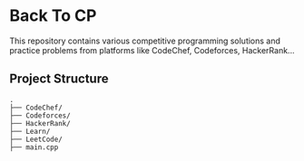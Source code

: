 # Back To CP

This repository contains various competitive programming solutions and practice problems from platforms like CodeChef, Codeforces, HackerRank...

## Project Structure
```
. 
├── CodeChef/ 
├── Codeforces/ 
├── HackerRank/ 
├── Learn/ 
├── LeetCode/ 
├── main.cpp 
```